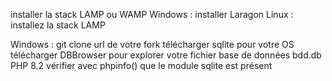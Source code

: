 installer la stack LAMP ou WAMP 
Windows :  installer Laragon
Linux : installez la stack LAMP

Windows :
git clone url de votre fork
télécharger sqlite pour votre OS
télécharger DBBrowser pour explorer votre fichier base de données bdd.db
PHP 8.2
vérifier avec phpinfo() que le module sqlite est présent

